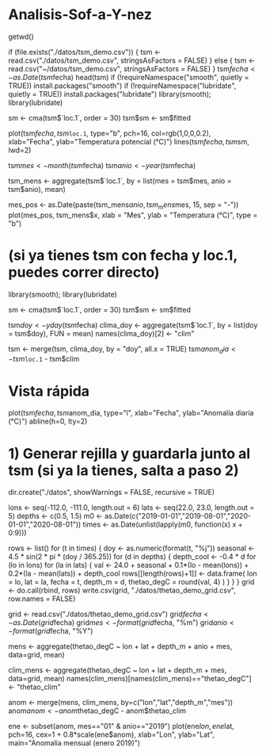 # Analisis-Sof-a-Y-nez
getwd()

if (file.exists("./datos/tsm_demo.csv")) {
  tsm <- read.csv("./datos/tsm_demo.csv", stringsAsFactors = FALSE)
} else {
  tsm <- read.csv("~/datos/tsm_demo.csv", stringsAsFactors = FALSE)
}
tsm$fecha <- as.Date(tsm$fecha)
head(tsm)
if (!requireNamespace("smooth", quietly = TRUE)) install.packages("smooth")
if (!requireNamespace("lubridate", quietly = TRUE)) install.packages("lubridate")
library(smooth); library(lubridate)


sm <- cma(tsm$`loc.1`, order = 30)
tsm$sm <- sm$fitted

plot(tsm$fecha, tsm$`loc.1`, type="b", pch=16, col=rgb(1,0,0,0.2),
     xlab="Fecha", ylab="Temperatura potencial (°C)")
lines(tsm$fecha, tsm$sm, lwd=2)


tsm$mes  <- month(tsm$fecha)
tsm$anio <- year(tsm$fecha)

tsm_mens <- aggregate(tsm$`loc.1`, by = list(mes = tsm$mes, anio = tsm$anio), mean)

mes_pos <- as.Date(paste(tsm_mens$anio, tsm_mens$mes, 15, sep = "-"))
plot(mes_pos, tsm_mens$x, xlab = "Mes", ylab = "Temperatura (°C)", type = "b")
# (si ya tienes tsm con fecha y loc.1, puedes correr directo)
library(smooth); library(lubridate)

sm <- cma(tsm$`loc.1`, order = 30)
tsm$sm <- sm$fitted

tsm$doy <- yday(tsm$fecha)
clima_doy <- aggregate(tsm$`loc.1`, by = list(doy = tsm$doy), FUN = mean)
names(clima_doy)[2] <- "clim"

tsm <- merge(tsm, clima_doy, by = "doy", all.x = TRUE)
tsm$anom_dia <- tsm$`loc.1` - tsm$clim

# Vista rápida
plot(tsm$fecha, tsm$anom_dia, type="l", xlab="Fecha", ylab="Anomalía diaria (°C)")
abline(h=0, lty=2)
# 1) Generar rejilla y guardarla junto al tsm (si ya la tienes, salta a paso 2)
dir.create("./datos", showWarnings = FALSE, recursive = TRUE)

lons <- seq(-112.0, -111.0, length.out = 6)
lats <- seq(22.0, 23.0,   length.out = 5)
depths <- c(0.5, 1.5)
m0 <- as.Date(c("2019-01-01","2019-08-01","2020-01-01","2020-08-01"))
times <- as.Date(unlist(lapply(m0, function(x) x + 0:9)))

rows <- list()
for (t in times) {
  doy <- as.numeric(format(t, "%j"))
  seasonal <- 4.5 * sin(2 * pi * (doy / 365.25))
  for (d in depths) {
    depth_cool <- -0.4 * d
    for (lo in lons) for (la in lats) {
      val <- 24.0 + seasonal + 0.1*(lo - mean(lons)) + 0.2*(la - mean(lats)) + depth_cool
      rows[[length(rows)+1]] <- data.frame(
        lon = lo, lat = la, fecha = t, depth_m = d, thetao_degC = round(val, 4)
      )
    }
  }
}
grid <- do.call(rbind, rows)
write.csv(grid, "./datos/thetao_demo_grid.csv", row.names = FALSE)


grid <- read.csv("./datos/thetao_demo_grid.csv")
grid$fecha <- as.Date(grid$fecha)
grid$mes   <- format(grid$fecha, "%m")
grid$anio  <- format(grid$fecha, "%Y")


mens <- aggregate(thetao_degC ~ lon + lat + depth_m + anio + mes, data=grid, mean)

clim_mens <- aggregate(thetao_degC ~ lon + lat + depth_m + mes, data=grid, mean)
names(clim_mens)[names(clim_mens)=="thetao_degC"] <- "thetao_clim"


anom <- merge(mens, clim_mens, by=c("lon","lat","depth_m","mes"))
anom$anom <- anom$thetao_degC - anom$thetao_clim


ene <- subset(anom, mes=="01" & anio=="2019")
plot(ene$lon, ene$lat, pch=16, cex=1 + 0.8*scale(ene$anom),
     xlab="Lon", ylab="Lat", main="Anomalía mensual (enero 2019)")


